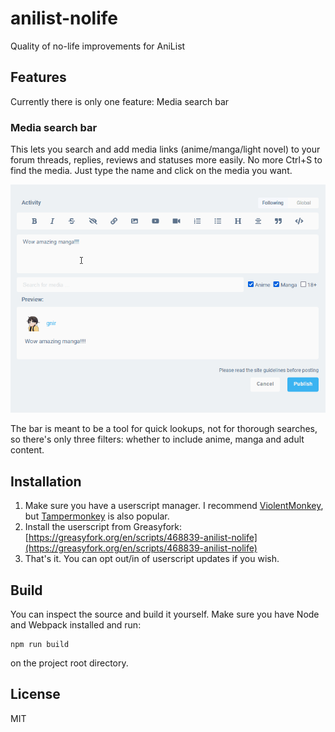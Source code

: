 # anilist-nolife
Quality of no-life improvements for AniList

## Features
Currently there is only one feature: Media search bar

### Media search bar
This lets you search and add media links (anime/manga/light novel) to your forum threads, replies, reviews and statuses more easily. No more Ctrl+S to find the media. Just type the name and click on the media you want.

![](https://github.com/gnir-gh/anilist-nolife/blob/main/repo/mediasearch.gif?raw=true)

The bar is meant to be a tool for quick lookups, not for thorough searches, so there's only three filters: whether to include anime, manga and adult content. 

## Installation
1. Make sure you have a userscript manager. I recommend [ViolentMonkey](https://violentmonkey.github.io/), but [Tampermonkey](https://www.tampermonkey.net/) is also popular.
2. Install the userscript from Greasyfork: [https://greasyfork.org/en/scripts/468839-anilist-nolife](https://greasyfork.org/en/scripts/468839-anilist-nolife)
3. That's it. You can opt out/in of userscript updates if you wish.

## Build
You can inspect the source and build it yourself. Make sure you have Node and Webpack installed and run:
```
npm run build
```
on the project root directory.

## License
MIT
